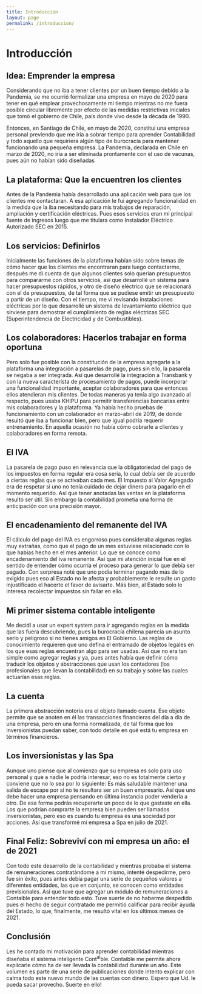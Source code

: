 ```yaml
---
title: Introducción
layout: page
permalink: /introduccion/
---
```


# Introducción


## Idea: Emprender la empresa
Considerando que no iba a tener clientes por un buen tiempo debido a la Pandemia, se me ocurrió formalizar una empresa en mayo de 2020 para tener en qué emplear provechosamente mi tiempo mientras no me fuera posible circular libremente por efecto de las medidas restrictivas iniciales que tomó el gobierno de Chile, país donde vivo desde la década de 1990.


Entonces, en Santiago de Chile, en mayo de 2020, constituí una empresa personal previendo que me iría a sobrar tiempo para aprender Contabilidad y todo aquello que requiriera algún tipo de burocracia para mantener funcionando una pequeña empresa. La Pandemia, declarada en Chile en marzo de 2020, no iría a ser eliminada prontamente con el uso de vacunas, pues aún no habían sido diseñadas

## La plataforma: Que la encuentren los clientes
Antes de la Pandemia había desarrollado una aplicación web para que los clientes me contactaran. A esa aplicación le fui agregando funcionalidad en la medida que la iba necesitando para mis trabajos de reparación, ampliación y certificación eléctricas. Pues esos servicios eran mi principal fuente de ingresos luego que me titulara como Instalador Eléctrico Autorizado SEC en 2015.

## Los servicios: Definirlos
Inicialmente las funciones de la plataforma habían sido sobre temas de cómo hacer que los clientes me encontraran para luego contactarme, después me di cuenta de que algunos clientes solo querían presupuestos para compararme con otros servicios, así que desarrollé un sistema para hacer presupuestos rápidos, y otro de diseño eléctrico que se relacionará con el de presupuestos, de tal forma que se pudiese emitir un presupuesto a partir de un diseño. Con el tiempo, me ví revisando instalaciones eléctricas por lo que desarrollé un sistema de levantamiento eléctrico que sirviese para demostrar el cumplimiento de reglas eléctricas SEC (Superintendencia de Electricidad y de Combustibles).

## Los colaboradores: Hacerlos trabajar en forma oportuna
 Pero solo fue posible con la constitución de la empresa agregarle a la plataforma una integración a pasarelas de pago, pues sin ello, la pasarela se negaba a ser integrada. Así que desarrollé la integración a Transbank y con la nueva característa de procesamiento de pagos, puede incorporar una funcionalidad importante, aceptar colaboradores para que entonces ellos atendieran mis clientes. De todas maneras ya tenía algo avanzado al respecto, pues usaba KHIPU para permitir transferencias bancarias entre mis colaboradores y la plataforma. Ya había hecho pruebas de funcionamiento con un colaborador en marzo-abril de 2019, de donde resultó que iba a funcionar bien, pero que igual podría requerir entrenamiento. En aquella ocasión no había cómo cobrarle a clientes y colaboradores en forma remota.

## El IVA
La pasarela de pago puso en relevancia que la obligatoriedad del pago de los impuestos en forma regular era cosa seria, lo cual debía ser de acuerdo a ciertas reglas que se activaban cada mes. El Impuesto al Valor Agregado era de respetar si uno no tenía cuidado de dejar dinero para pagarlo en el momento requerido. Así que tener anotadas las ventas en la plataforma resultó ser útil. Sin embargo la contabilidad prometía una forma de anticipación con una precisión mayor.

## El encadenamiento del remanente del IVA
El cálculo del pago del IVA es engorroso pues consideraba algunas reglas muy extrañas, como que el pago de un mes estuviese relacionado con lo que habias hecho en el mes anterior. Lo que se conoce como encadenamiento del iva remanente. Así que mi atención inicial fue en el sentido de entender cómo ocurría el proceso para generar lo que debía ser pagado. Con sorpresa noté que uno podía terminar pagando más de lo exigido pues eso al Estado no le afecta y probablemente le resulte un gasto injustificado el hacerte el favor de avisarte. Más bien, al Estado solo le interesa recolectar impuestos sin fallar en ello.


## Mi primer sistema contable inteligente
Me decidí a usar un expert system para ir agregando reglas en la medida que las fuera descubriendo, pues la burocracía chilena parecía un asunto serio y peligroso si no tienes amigos en El Gobierno. Las reglas de conocimiento requieren que uno defina el entramado de objetos legales en los que esas reglas encuentran algo para ser usadas. Así que no era tan simple como agregar reglas y ya, pues antes había que definir cómo traducir los objetos y abstracciones que usan los contadores (los profesionales que llevan la contabilidad) en su trabajo y sobre las cuales actuarían esas reglas.


## La cuenta
La primera abstracción notoria era el objeto llamado cuenta. Ese objeto permite que se anoten en él las transacciones financieras del día a día de una empresa, pero en una forma normalizada, de tal forma que los inversionistas puedan saber, con todo detalle en qué está tu empresa en términos financieros.


## Los inversionistas y las Spa
Aunque uno piense que al comienzo que su empresa es solo para uso personal y que a nadie le podría interesar, eso no es totalmente cierto y conviene que no lo sea por lo siguiente: Es más saludable mantener una salida de escape por sí no te resultara ser un buen empresario. Así que uno debe hacer una empresa pensando en última instancia poder venderla a otro. De esa forma podrás recuperarte un poco de lo que gastaste en ella. Los que podrían comprarte la empresa bien pueden ser llamados inversionistas, pero eso es cuando tu empresa es una sociedad por acciones. Así que transformé mi empresa a Spa en julio de 2021.


## Final Feliz: Sobreviví con mi empresa un año: el de 2021
Con todo este desarrollo de la contabilidad y mientras probaba el sistema de remuneraciones contratándome a mí mismo, intenté despedirme, pero fue sin éxito, pues antes debía pagar una serie de pequeños valores a diferentes entidades, las que en conjunto, se conocen como entidades previsionales. Así que tuve que agregar un módulo de remuneraciones a Contaible para entender todo esto. Tuve suerte de no haberme despedido pues el hecho de seguir contratado me permitió calificar para recibir ayuda del Estado, lo que, finalmente, me resultó vital en los últimos meses de 2021.


## Conclusión
Les he contado mi motivación para aprender contabilidad mientras diseñaba el sistema inteligente Cont<sup>ai</sup>ble. Contaible me permite ahora explicarle cómo ha de ser llevada la contabilidad durante un año. Este volumen es parte de una serie de publicaciones donde intento explicar con calma todo este nuevo mundo de las cuentas con dinero. Espero que Ud. le pueda sacar provecho. Suerte en ello!

